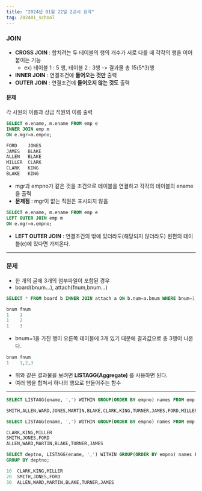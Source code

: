 ```yaml
---
title: "2024년 01월 22일 2교시 요약"
tag: 202401_school
---
```


### JOIN

- **CROSS JOIN** : 합치려는 두 테이블의 행의 개수가 서로 다를 때 각각의 행을 이어붙이는 기능
  - ex) 테이블 1 : 5 행, 테이블 2 : 3행 -> 결과물 총 15(5*3)행
- **INNER JOIN** : 연결조건에 **들어오는 것만** 출력
- **OUTER JOIN** : 연결조건에 **들어오지 않는 것도** 출력

#### 문제

각 사원의 이름과 상급 직원의 이름 출력

```sql
SELECT e.ename, m.ename FROM emp e
INNER JOIN emp m 
ON e.mgr=m.empno;
```
```sql
FORD	JONES
JAMES	BLAKE
ALLEN	BLAKE
MILLER	CLARK
CLARK	KING
BLAKE	KING
```
- mgr과 empno가 같은 것을 조건으로 테이블을 연결하고 각각의 테이블의 ename을 출력
- **문제점** : mgr이 없는 직원은 표시되지 않음

```sql
SELECT e.ename, m.ename FROM emp e
LEFT OUTER JOIN emp m 
ON e.mgr=m.empno;
```

- **LEFT OUTER JOIN** : 연결조건의 밖에 있더라도(해당되지 않더라도) 왼편의 테이블(e)에 있다면 가져온다.

---

### 문제

- 한 개의 글에 3개의 첨부파일이 포함된 경우
- board(bnum...), attach(fnum,bnum...)

```sql
SELECT * FROM board b INNER JOIN attach a ON b.num=a.bnum WHERE bnum=1;
```
```sql
bnum fnum
1    1   
1    2
1    3
```

- bnum=1을 가진 행이 오른쪽 테이블에 3개 있기 때문에 결과값으로 총 3행이 나온다.

```sql
bnum fnum
1    1,2,3
```

- 위와 같은 결과물을 보려면 **LISTAGG(Aggregate)** 를 사용하면 된다.
- 여러 행을 합쳐서 하나의 행으로 만들어주는 함수

---
```sql
SELECT LISTAGG(ename, ',') WITHIN GROUP(ORDER BY empno) names FROM emp;
```
```SQL
SMITH,ALLEN,WARD,JONES,MARTIN,BLAKE,CLARK,KING,TURNER,JAMES,FORD,MILLER
```
```sql
SELECT LISTAGG(ename, ',') WITHIN GROUP(ORDER BY empno) names FROM emp WHERE deptno=10;
```
```sql
CLARK,KING,MILLER
SMITH,JONES,FORD
ALLEN,WARD,MARTIN,BLAKE,TURNER,JAMES
```
```sql
SELECT deptno, LISTAGG(ename, ',') WITHIN GROUP(ORDER BY empno) names FROM emp
GROUP BY deptno; 
```
```sql
10	CLARK,KING,MILLER
20	SMITH,JONES,FORD
30	ALLEN,WARD,MARTIN,BLAKE,TURNER,JAMES
```